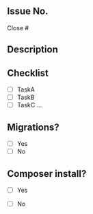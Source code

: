 ## Issue No.
Close #

## Description


## Checklist
- [ ] TaskA
- [ ] TaskB
- [ ] TaskC
...

## Migrations?
- [ ] Yes
- [ ] No

## Composer install?
- [ ] Yes
- [ ] No

